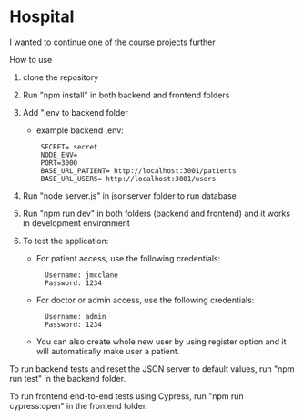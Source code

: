 # Hospital

I wanted to continue one of the course projects further

How to use 

1. clone the repository

2. Run "npm install" in both backend and frontend folders

3. Add ".env to backend folder

   - example backend .env:
  
          SECRET= secret
          NODE_ENV=
          PORT=3000
          BASE_URL_PATIENT= http://localhost:3001/patients
          BASE_URL_USERS= http://localhost:3001/users

4. Run "node server.js" in jsonserver folder to run database
   
5. Run "npm run dev" in both folders (backend and frontend) and it works in development environment
   
6. To test the application:

   - For patient access, use the following credentials:
  
           Username: jmcclane
           Password: 1234

   - For doctor or admin access, use the following credentials:
 
           Username: admin
           Password: 1234

   - You can also create whole new user by using register option and it will automatically make user a patient.


To run backend tests and reset the JSON server to default values, run "npm run test" in the backend folder.

To run frontend end-to-end tests using Cypress, run "npm run cypress:open" in the frontend folder.
